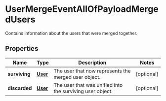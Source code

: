 

# UserMergeEventAllOfPayloadMergedUsers

Contains information about the users that were merged together.

## Properties

| Name | Type | Description | Notes |
|------------ | ------------- | ------------- | -------------|
|**surviving** | [**User**](User.md) | The user that now represents the merged user object. |  [optional] |
|**discarded** | [**User**](User.md) | The user that was unified into the surviving user object. |  [optional] |



